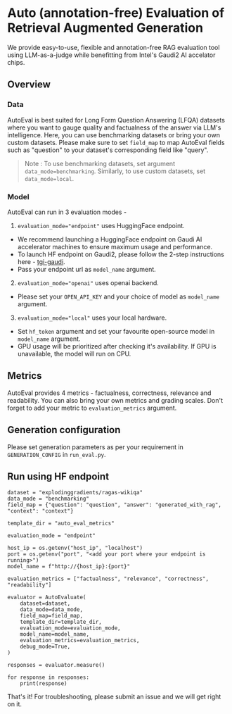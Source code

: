 # Auto (annotation-free) Evaluation of Retrieval Augmented Generation 

We provide easy-to-use, flexible and annotation-free RAG evaluation tool using LLM-as-a-judge while benefitting from Intel's Gaudi2 AI accelator chips. 

## Overview
### Data 
AutoEval is best suited for Long Form Question Answering (LFQA) datasets where you want to gauge quality and factualness of the answer via LLM's intelligence. Here, you can use benchmarking datasets or bring your own custom datasets. Please make sure to set `field_map` to map AutoEval fields such as "question" to your dataset's corresponding field like "query". 
> Note : To use benchmarking datasets, set argument `data_mode=benchmarking`. Similarly, to use custom datasets, set `data_mode=local`.
### Model
AutoEval can run in 3 evaluation modes - 
1. `evaluation_mode="endpoint"` uses HuggingFace endpoint. 
- We recommend launching a HuggingFace endpoint on Gaudi AI accelerator machines to ensure maximum usage and performance. 
- To launch HF endpoint on Gaudi2, please follow the 2-step instructions here - [tgi-gaudi](https://github.com/huggingface/tgi-gaudi). 
- Pass your endpoint url as `model_name` argument. 
2. `evaluation_mode="openai"` uses openai backend. 
- Please set your `OPEN_API_KEY` and your choice of model as `model_name` argument.
3. `evaluation_mode="local"` uses your local hardware. 
- Set `hf_token` argument and set your favourite open-source model in `model_name` argument. 
- GPU usage will be prioritized after checking it's availability. If GPU is unavailable, the model will run on CPU. 
## Metrics
AutoEval provides 4 metrics - factualness, correctness, relevance and readability. You can also bring your own metrics and grading scales. Don't forget to add your metric to `evaluation_metrics` argument. 
## Generation configuration 
Please set generation parameters as per your requirement in `GENERATION_CONFIG` in `run_eval.py`. 

## Run using HF endpoint 
```python3
dataset = "explodinggradients/ragas-wikiqa"
data_mode = "benchmarking"
field_map = {"question": "question", "answer": "generated_with_rag", "context": "context"}

template_dir = "auto_eval_metrics"

evaluation_mode = "endpoint"

host_ip = os.getenv("host_ip", "localhost")
port = os.getenv("port", "<add your port where your endpoint is running>")
model_name = f"http://{host_ip}:{port}"

evaluation_metrics = ["factualness", "relevance", "correctness", "readability"]

evaluator = AutoEvaluate(
    dataset=dataset,
    data_mode=data_mode,
    field_map=field_map,
    template_dir=template_dir,
    evaluation_mode=evaluation_mode,
    model_name=model_name,
    evaluation_metrics=evaluation_metrics,
    debug_mode=True,
)

responses = evaluator.measure()

for response in responses:
    print(response)
```
That's it! For troubleshooting, please submit an issue and we will get right on it. 
